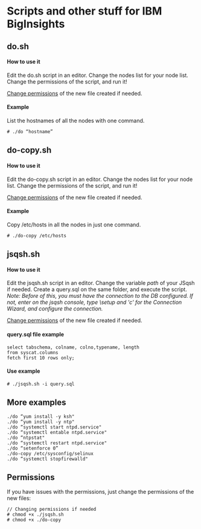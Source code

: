 Scripts and other stuff for IBM BigInsights
========================================

do.sh
-----
#### How to use it
Edit the do.sh script in an editor. Change the nodes list for your node list. Change the permissions of the script, and run it!

[Change permissions](#permissions) of the new file created if needed.

#### Example
List the hostnames of all the nodes with one command.
```
# ./do “hostname”
```

do-copy.sh
-------
#### How to use it
Edit the do-copy.sh script in an editor. Change the nodes list for your node list. Change the permissions of the script, and run it!

[Change permissions](#permissions) of the new file created if needed.

#### Example
Copy /etc/hosts in all the nodes in just one command.
```
# ./do-copy /etc/hosts
```

jsqsh.sh
-------
#### How to use it
Edit the jsqsh.sh script in an editor. Change the variable _path_ of your JSqsh if needed. Create a query.sql on the same folder, and execute the script.
_Note: Before of this, you must have the connection to the DB configured. If not, enter on the jsqsh console, type \setup and 'c' for the Connection Wizard, and configure the connection._

[Change permissions](#permissions) of the new file created if needed.

#### query.sql file example
```
select tabschema, colname, colno,typename, length
from syscat.columns
fetch first 10 rows only;
```
#### Use example
```
# ./jsqsh.sh -i query.sql
```


More examples
-----
```
./do “yum install -y ksh"
./do “yum install -y ntp"
./do “systemctl start ntpd.service"
./do “systemctl entable ntpd.service"
./do “ntpstat"
./do “systemctl restart ntpd.service"
./do “setenforce 0”
./do-copy /etc/sysconfig/selinux
./do “systemctl stopfirewalld"
```

Permissions
-------
If you have issues with the permissions, just change the permissions of the new files:
```
// Changing permissions if needed
# chmod +x ./jsqsh.sh
# chmod +x ./do-copy
```

